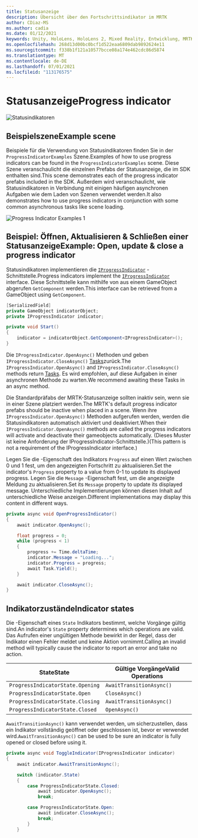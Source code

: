 ```yaml
---
title: Statusanzeige
description: Übersicht über den Fortschrittsindikator im MRTK
author: CDiaz-MS
ms.author: cadia
ms.date: 01/12/2021
keywords: Unity, HoloLens, HoloLens 2, Mixed Reality, Entwicklung, MRTK,
ms.openlocfilehash: 268d13d00bc0bcf1d522eaa6809dab9892624e11
ms.sourcegitcommit: f338b1f121a10577bcce08a174e462cdc86d5874
ms.translationtype: MT
ms.contentlocale: de-DE
ms.lasthandoff: 07/01/2021
ms.locfileid: "113176575"
---
```

# <a name="progress-indicator"></a><span data-ttu-id="964d8-104">Statusanzeige</span><span class="sxs-lookup"><span data-stu-id="964d8-104">Progress indicator</span></span>

![Statusindikatoren](../images/progress-indicator/MRTK_ProgressIndicator_Main.png)

## <a name="example-scene"></a><span data-ttu-id="964d8-106">Beispielszene</span><span class="sxs-lookup"><span data-stu-id="964d8-106">Example scene</span></span>

<span data-ttu-id="964d8-107">Beispiele für die Verwendung von Statusindikatoren finden Sie in der `ProgressIndicatorExamples` Szene.</span><span class="sxs-lookup"><span data-stu-id="964d8-107">Examples of how to use progress indicators can be found in the `ProgressIndicatorExamples` scene.</span></span> <span data-ttu-id="964d8-108">Diese Szene veranschaulicht die einzelnen Prefabs der Statusanzeige, die im SDK enthalten sind.</span><span class="sxs-lookup"><span data-stu-id="964d8-108">This scene demonstrates each of the progress indicator prefabs included in the SDK.</span></span> <span data-ttu-id="964d8-109">Außerdem wird veranschaulicht, wie Statusindikatoren in Verbindung mit einigen häufigen asynchronen Aufgaben wie dem Laden von Szenen verwendet werden.</span><span class="sxs-lookup"><span data-stu-id="964d8-109">It also demonstrates how to use progress indicators in conjunction with some common asynchronous tasks like scene loading.</span></span>

<img src="../images/progress-indicator/MRTK_ProgressIndicator_Examples.png" alt="Progress Indicator Examples 1">

## <a name="example-open-update--close-a-progress-indicator"></a><span data-ttu-id="964d8-110">Beispiel: Öffnen, Aktualisieren & Schließen einer Statusanzeige</span><span class="sxs-lookup"><span data-stu-id="964d8-110">Example: Open, update & close a progress indicator</span></span>

<span data-ttu-id="964d8-111">Statusindikatoren implementieren die [`IProgressIndicator`](xref:Microsoft.MixedReality.Toolkit.UI.IProgressIndicator) -Schnittstelle.</span><span class="sxs-lookup"><span data-stu-id="964d8-111">Progress indicators implement the [`IProgressIndicator`](xref:Microsoft.MixedReality.Toolkit.UI.IProgressIndicator) interface.</span></span> <span data-ttu-id="964d8-112">Diese Schnittstelle kann mithilfe von aus einem GameObject abgerufen `GetComponent` werden.</span><span class="sxs-lookup"><span data-stu-id="964d8-112">This interface can be retrieved from a GameObject using `GetComponent`.</span></span>

```c#
[SerializedField]
private GameObject indicatorObject;
private IProgressIndicator indicator;

private void Start()
{
    indicator = indicatorObject.GetComponent<IProgressIndicator>();
}
```

<span data-ttu-id="964d8-113">Die `IProgressIndicator.OpenAsync()` Methoden und geben `IProgressIndicator.CloseAsync()` [Tasks](xref:System.Threading.Tasks.Task)zurück.</span><span class="sxs-lookup"><span data-stu-id="964d8-113">The `IProgressIndicator.OpenAsync()` and `IProgressIndicator.CloseAsync()` methods return [Tasks](xref:System.Threading.Tasks.Task).</span></span> <span data-ttu-id="964d8-114">Es wird empfohlen, auf diese Aufgaben in einer asynchronen Methode zu warten.</span><span class="sxs-lookup"><span data-stu-id="964d8-114">We recommend awaiting these Tasks in an async method.</span></span>

<span data-ttu-id="964d8-115">Die Standardpräfabs der MRTK-Statusanzeige sollten inaktiv sein, wenn sie in einer Szene platziert werden.</span><span class="sxs-lookup"><span data-stu-id="964d8-115">The MRTK's default progress indicator prefabs should be inactive when placed in a scene.</span></span> <span data-ttu-id="964d8-116">Wenn ihre `IProgressIndicator.OpenAsync()` Methoden aufgerufen werden, werden die Statusindikatoren automatisch aktiviert und deaktiviert.</span><span class="sxs-lookup"><span data-stu-id="964d8-116">When their `IProgressIndicator.OpenAsync()` methods are called the progress indicators will activate and deactivate their gameobjects automatically.</span></span> <span data-ttu-id="964d8-117">(Dieses Muster ist keine Anforderung der IProgressIndicator-Schnittstelle.)</span><span class="sxs-lookup"><span data-stu-id="964d8-117">(This pattern is not a requirement of the IProgressIndicator interface.)</span></span>

<span data-ttu-id="964d8-118">Legen Sie die -Eigenschaft des Indikators `Progress` auf einen Wert zwischen 0 und 1 fest, um den angezeigten Fortschritt zu aktualisieren.</span><span class="sxs-lookup"><span data-stu-id="964d8-118">Set the indicator's `Progress` property to a value from 0-1 to update its displayed progress.</span></span> <span data-ttu-id="964d8-119">Legen Sie die `Message` -Eigenschaft fest, um die angezeigte Meldung zu aktualisieren.</span><span class="sxs-lookup"><span data-stu-id="964d8-119">Set its `Message` property to update its displayed message.</span></span> <span data-ttu-id="964d8-120">Unterschiedliche Implementierungen können diesen Inhalt auf unterschiedliche Weise anzeigen.</span><span class="sxs-lookup"><span data-stu-id="964d8-120">Different implementations may display this content in different ways.</span></span>

```c#
private async void OpenProgressIndicator()
{
    await indicator.OpenAsync();

    float progress = 0;
    while (progress < 1)
    {
        progress += Time.deltaTime;
        indicator.Message = "Loading...";
        indicator.Progress = progress;
        await Task.Yield();
    }

    await indicator.CloseAsync();
}
```

## <a name="indicator-states"></a><span data-ttu-id="964d8-121">Indikatorzustände</span><span class="sxs-lookup"><span data-stu-id="964d8-121">Indicator states</span></span>

<span data-ttu-id="964d8-122">Die -Eigenschaft eines `State` Indikators bestimmt, welche Vorgänge gültig sind.</span><span class="sxs-lookup"><span data-stu-id="964d8-122">An indicator's `State` property determines which operations are valid.</span></span> <span data-ttu-id="964d8-123">Das Aufrufen einer ungültigen Methode bewirkt in der Regel, dass der Indikator einen Fehler meldet und keine Aktion vornimmt.</span><span class="sxs-lookup"><span data-stu-id="964d8-123">Calling an invalid method will typically cause the indicator to report an error and take no action.</span></span>

<span data-ttu-id="964d8-124">State</span><span class="sxs-lookup"><span data-stu-id="964d8-124">State</span></span> | <span data-ttu-id="964d8-125">Gültige Vorgänge</span><span class="sxs-lookup"><span data-stu-id="964d8-125">Valid Operations</span></span>
--- | ---
`ProgressIndicatorState.Opening` | `AwaitTransitionAsync()`
`ProgressIndicatorState.Open` | `CloseAsync()`
`ProgressIndicatorState.Closing` | `AwaitTransitionAsync()`
`ProgressIndicatorState.Closed` | `OpenAsync()`

<span data-ttu-id="964d8-126">`AwaitTransitionAsync()` kann verwendet werden, um sicherzustellen, dass ein Indikator vollständig geöffnet oder geschlossen ist, bevor er verwendet wird.</span><span class="sxs-lookup"><span data-stu-id="964d8-126">`AwaitTransitionAsync()` can be used to be sure an indicator is fully opened or closed before using it.</span></span>

```c#
private async void ToggleIndicator(IProgressIndicator indicator)
{
    await indicator.AwaitTransitionAsync();

    switch (indicator.State)
    {
        case ProgressIndicatorState.Closed:
            await indicator.OpenAsync();
            break;

        case ProgressIndicatorState.Open:
            await indicator.CloseAsync();
            break;
        }
    }
```
